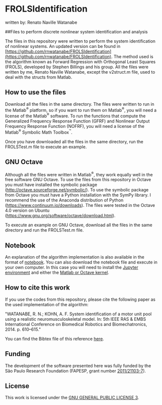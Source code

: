 # FROLSIdentification

written by: Renato Naville Watanabe

##Files to perform discrete nonlinear system identification and analysis


The files in this repository were written to perform the system identification of nonlinear systems. An updated version can be found in [https://github.com/rnwatanabe/FROLSIdentification](https://github.com/rnwatanabe/FROLSIdentification). The method used is the algorithm known as Forward Regression with Orthogonal Least Squares (FROLS), developed by Stephen Billings and his group. All the files were written by me, Renato Naville Watanabe, except the v2struct.m file, used to deal with the structs from Matlab.

How to use the files 
-------------------

Download all the files in the same directory. The files were written to run in the Matlab<sup>&reg;</sup> platform, so if you want to run them on Matlab<sup>&reg;</sup>, you will need a license of the Matlab<sup>&reg;</sup> software. To run the functions that compute the Generalized Frequency Response Function (GFRF) and Nonlinear Output Frequency Response Function (NOFRF), you will need a license of the Matlab<sup>&reg;</sup> Symbolic Math Toolbox<sup>&trade;</sup>. 

Once you have downloaded all the files in the same directory, run the FROLSTest.m file to execute an example.

GNU Octave
---------

Although all the files were written in Matlab<sup>&reg;</sup>, they work equally well in the free software GNU Octave. To use the files from this repository in Octave you must have installed the symbolic package  (http://octave.sourceforge.net/symbolic/). To use the symbolic package from Octave you must have a Python installation with the SymPy library. I recommend the use of the Anaconda distribution of Python (https://www.continuum.io/downloads). The files were tested in the Octave 4.0 version on Ubuntu  (https://www.gnu.org/software/octave/download.html).

To execute an example on GNU Octave, download all the files in the same directory and run the FROLSTest.m file.

Notebook
---------

An explanation of the algorithm implementation is also available in the format of [notebook](http://nbviewer.ipython.org/github/rnwatanabe/FROLSIdentification/blob/master/FROLSExampleNotebook_Matlab.ipynb). You can also download the notebook file and execute in your own computer. In this case you will need to install the [Jupyter environment](http://jupyter.org/) and either the [Matlab or Octave kernel](https://github.com/ipython/ipython/wiki/IPython-kernels-for-other-languages).

How to cite this work
---------------------

If you use the codes from this repository, please cite the following paper as the used implementation of the algorithm:

"WATANABE, R. N.; KOHN, A. F. System identification of a motor unit pool using a realistic
neuromusculoskeletal model. In: 5th IEEE RAS & EMBS International Conference on
Biomedical Robotics and Biomechatronics, 2014. p. 610–615."

You can find the Bibtex file of this reference [here](https://github.com/rnwatanabe/FROLSIdentification/blob/master/ref.bib).

Funding
-------------------------

The development of the software presented here was fully funded by the  São Paulo Research Foundation (FAPESP, grant number [2011/21103-7](http://www.bv.fapesp.br/en/bolsas/132074/model-identification-for-a-human-postural-control-study/)).

License
-------

This work is licensed under the [GNU GENERAL PUBLIC LICENSE 3](http://choosealicense.com/licenses/gpl-3.0/).




